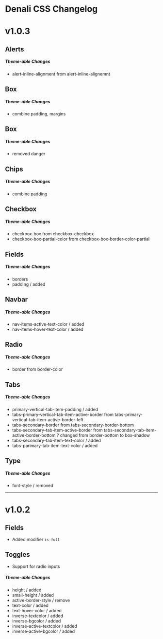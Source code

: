 # Denali CSS Changelog

# v1.0.3

## Alerts
##### Theme-able Changes
- alert-inline-alignment from alert-inline-alignemnt

## Box
##### Theme-able Changes
- combine padding, margins

## Box
##### Theme-able Changes
- removed danger

## Chips
##### Theme-able Changes
- combine padding

## Checkbox
##### Theme-able Changes
- checkbox-box from checkbox-checkbox
- checkbox-box-partial-color from checkbox-box-border-color-partial

## Fields
##### Theme-able Changes
- borders
- padding / added

## Navbar
##### Theme-able Changes
- nav-items-active-text-color / added
- nav-items-hover-text-color / added

## Radio
##### Theme-able Changes
- border from border-color

## Tabs
##### Theme-able Changes
- primary-vertical-tab-item-padding / added
- tabs-primary-vertical-tab-item-active-border from tabs-primary-vertical-tab-item-active-border-left
- tabs-secondary-border from tabs-secondary-border-bottom
- tabs-secondary-tab-item-active-border from tabs-secondary-tab-item-active-border-bottom ? changed from border-bottom to box-shadow
- tabs-secondary-tab-item-text-color / added
- tabs-parimary-tab-item-text-color / added

## Type
##### Theme-able Changes
- font-style / removed



***



# v1.0.2

## Fields
- Added modifier `is-full`

## Toggles
- Support for radio inputs
##### Theme-able Changes
- height / added
- small-height / added
- active-border-style / remove
- text-color / added
- text-hover-color / added
- inverse-textcolor / added
- inverse-bgcolor / added
- inverse-active-textcolor / added
- inverse-active-bgcolor / added
